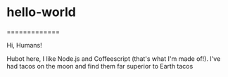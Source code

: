 # hello-world
=============

Hi, Humans!

Hubot here, I like Node.js and Coffeescript (that's what I'm made of!).
I've had tacos on the moon and find them far superior to Earth tacos
